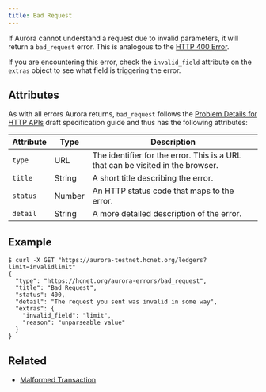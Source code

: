 ```yaml
---
title: Bad Request
---
```


If Aurora cannot understand a request due to invalid parameters, it will return a `bad_request`
error. This is analogous to the
[HTTP 400 Error](https://developer.mozilla.org/en-US/docs/Web/HTTP/Response_codes).

If you are encountering this error, check the `invalid_field` attribute on the `extras` object to
see what field is triggering the error.

## Attributes

As with all errors Aurora returns, `bad_request` follows the
[Problem Details for HTTP APIs](https://tools.ietf.org/html/draft-ietf-appsawg-http-problem-00)
draft specification guide and thus has the following attributes:

| Attribute   | Type   | Description                                                                     |
| ----------- | ------ | ------------------------------------------------------------------------------- |
| `type`      | URL    | The identifier for the error.  This is a URL that can be visited in the browser.|
| `title`     | String | A short title describing the error.                                             |
| `status`    | Number | An HTTP status code that maps to the error.                                     |
| `detail`    | String | A more detailed description of the error.                                       |

## Example

```shell
$ curl -X GET "https://aurora-testnet.hcnet.org/ledgers?limit=invalidlimit"
{
  "type": "https://hcnet.org/aurora-errors/bad_request",
  "title": "Bad Request",
  "status": 400,
  "detail": "The request you sent was invalid in some way",
  "extras": {
    "invalid_field": "limit",
    "reason": "unparseable value"
  }
}
```

## Related

- [Malformed Transaction](./transaction-malformed.md)
